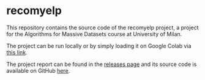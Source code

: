 # recomyelp
This repository contains the source code of the recomyelp project, a project for the Algorithms for Massive Datasets course at University of Milan.

The project can be run locally or by simply loading it on Google Colab via [this link](https://colab.research.google.com/github/sgorblex-unimi/recomyelp/blob/main/recomyelp.ipynb).

The project report can be found in the [releases page](https://github.com/sgorblex-unimi/recomyelp/releases) and its source code is available on GitHub [here](https://github.com/sgorblex-unimi/recomyelp_docs).

